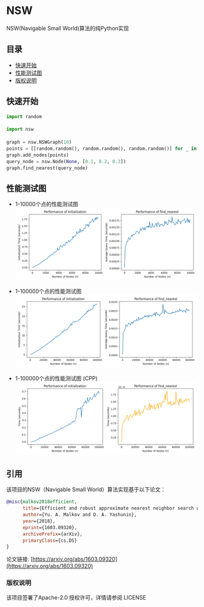 # NSW

NSW(Navigable Small World)算法的纯Python实现

## 目录

- [快速开始](#快速开始)
- [性能测试图](#性能测试图)
- [版权说明](#版权说明)

## 快速开始

```python
import random

import nsw

graph = nsw.NSWGraph(10)
points = [[random.random(), random.random(), random.random()] for _ in range(10)]
graph.add_nodes(points)
query_node = nsw.Node(None, [0.1, 0.2, 0.3])
graph.find_nearest(query_node)
```

## 性能测试图

* 1-10000个点的性能测试图
  ![性能测试图](./1_to_10000_img.png)

* 1-100000个点的性能测试图
  ![性能测试图](./1_to_100000_img.png)

* 1-100000个点的性能测试图 (CPP)
  ![性能测试图](./1_to_100000_img_cpp.png)

## 引用

该项目的NSW（Navigable Small World）算法实现基于以下论文：

```bibtex
@misc{malkov2018efficient,
      title={Efficient and robust approximate nearest neighbor search using Hierarchical Navigable Small World graphs}, 
      author={Yu. A. Malkov and D. A. Yashunin},
      year={2018},
      eprint={1603.09320},
      archivePrefix={arXiv},
      primaryClass={cs.DS}
}
```

论文链接: [https://arxiv.org/abs/1603.09320](https://arxiv.org/abs/1603.09320)

### 版权说明

该项目签署了Apache-2.0 授权许可，详情请参阅 LICENSE